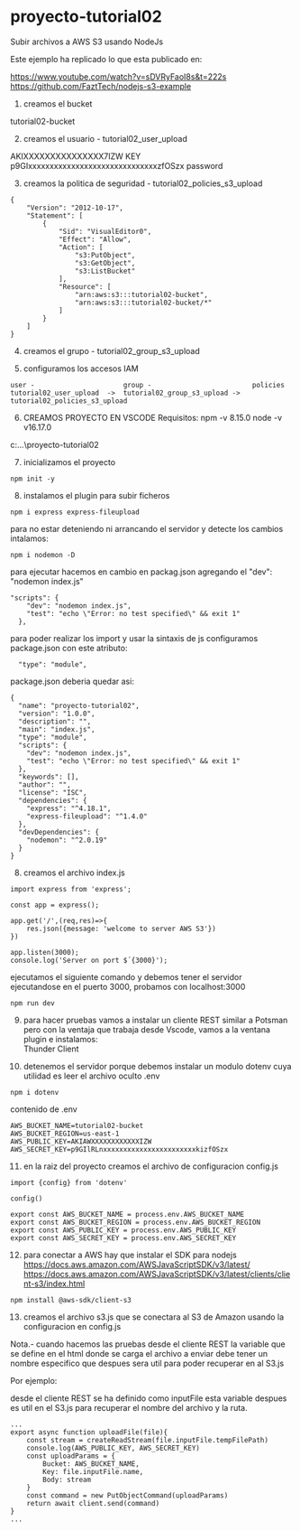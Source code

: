 # proyecto-tutorial02
Subir archivos a AWS S3 usando NodeJs

Este ejemplo ha replicado lo que esta publicado en:  

https://www.youtube.com/watch?v=sDVRyFaoI8s&t=222s
https://github.com/FaztTech/nodejs-s3-example

1. creamos el bucket

tutorial02-bucket

2. creamos el usuario - tutorial02_user_upload

AKIXXXXXXXXXXXXXXX7IZW									KEY  
p9GIxxxxxxxxxxxxxxxxxxxxxxxxxxxxxxzfOSzx				password

3. creamos la politica de seguridad - tutorial02_policies_s3_upload

```
{
    "Version": "2012-10-17",
    "Statement": [
        {
            "Sid": "VisualEditor0",
            "Effect": "Allow",
            "Action": [
                "s3:PutObject",
                "s3:GetObject",
                "s3:ListBucket"
            ],
            "Resource": [
                "arn:aws:s3:::tutorial02-bucket",
                "arn:aws:s3:::tutorial02-bucket/*"
            ]
        }
    ]
}  
```  

4. creamos el grupo - tutorial02_group_s3_upload


5. configuramos los accesos IAM  
```  
user - 						group - 						policies  
tutorial02_user_upload  ->	tutorial02_group_s3_upload ->	tutorial02_policies_s3_upload  
```  

6. CREAMOS PROYECTO EN VSCODE
Requisitos:
npm -v 8.15.0
node -v v16.17.0  

c:\...\proyecto-tutorial02

7. inicializamos el proyecto  
```  
npm init -y  
```  

8. instalamos el plugin para subir ficheros  
```  
npm i express express-fileupload  
```  

para no estar deteniendo ni arrancando el servidor y detecte los cambios intalamos:  
```  
npm i nodemon -D  
```  

para ejecutar hacemos en cambio en packag.json agregando el "dev": "nodemon index.js"   
```  
"scripts": {
    "dev": "nodemon index.js",
    "test": "echo \"Error: no test specified\" && exit 1"
  },  
```  
para poder realizar los import y usar la sintaxis de js configuramos package.json con este atributo:   
```  
  "type": "module",  
```  
  
package.json deberia quedar asi:   
```   
{
  "name": "proyecto-tutorial02",  
  "version": "1.0.0",  
  "description": "",  
  "main": "index.js",  
  "type": "module",  
  "scripts": {  
    "dev": "nodemon index.js",
    "test": "echo \"Error: no test specified\" && exit 1"  
  },  
  "keywords": [],  
  "author": "",  
  "license": "ISC",  
  "dependencies": {  
    "express": "^4.18.1",  
    "express-fileupload": "^1.4.0"  
  },  
  "devDependencies": {  
    "nodemon": "^2.0.19"  
  }  
}  
```  
8. creamos el archivo index.js  
```  
import express from 'express';  

const app = express();  

app.get('/',(req,res)=>{
    res.json({message: 'welcome to server AWS S3'})  
})  

app.listen(3000);  
console.log('Server on port $´{3000}');  
```  
ejecutamos el siguiente comando y debemos tener el servidor ejecutandose en el puerto 3000, probamos con localhost:3000  
```  
npm run dev  
```  

9. para hacer pruebas vamos a instalar un cliente REST similar a Potsman pero con la ventaja que trabaja desde Vscode, vamos a la ventana plugin e instalamos:  
Thunder Client  

10. detenemos el servidor porque debemos instalar un modulo dotenv cuya utilidad es leer el archivo oculto .env  
```  
npm i dotenv  
```  

contenido de .env  
```  
AWS_BUCKET_NAME=tutorial02-bucket  
AWS_BUCKET_REGION=us-east-1  
AWS_PUBLIC_KEY=AKIAWXXXXXXXXXXXXIZW  
AWS_SECRET_KEY=p9GIlRLnxxxxxxxxxxxxxxxxxxxxxxxkizfOSzx  
```  
11. en la raiz del proyecto creamos el archivo de configuracion
config.js  

```  
import {config} from 'dotenv'  

config()  

export const AWS_BUCKET_NAME = process.env.AWS_BUCKET_NAME  
export const AWS_BUCKET_REGION = process.env.AWS_BUCKET_REGION  
export const AWS_PUBLIC_KEY = process.env.AWS_PUBLIC_KEY  
export const AWS_SECRET_KEY = process.env.AWS_SECRET_KEY  

```  

12. para conectar a AWS hay que instalar el SDK para nodejs  
https://docs.aws.amazon.com/AWSJavaScriptSDK/v3/latest/  
https://docs.aws.amazon.com/AWSJavaScriptSDK/v3/latest/clients/client-s3/index.html  
```  
npm install @aws-sdk/client-s3  
```  

13. creamos el archivo s3.js que se conectara al S3 de Amazon usando la configuracion en config.js  

Nota.- cuando hacemos las pruebas desde el cliente REST la variable que se define en el html donde se carga el archivo a enviar debe tener un nombre especifico que despues sera util para poder recuperar en al S3.js  
  
Por ejemplo:  

desde el cliente REST se ha definido como inputFile esta variable despues es util en el S3.js para recuperar el nombre del archivo y la ruta.  

```  
...  
export async function uploadFile(file){
    const stream = createReadStream(file.inputFile.tempFilePath)  
    console.log(AWS_PUBLIC_KEY, AWS_SECRET_KEY)  
    const uploadParams = {  
        Bucket: AWS_BUCKET_NAME,  
        Key: file.inputFile.name,  
        Body: stream  
    }  
    const command = new PutObjectCommand(uploadParams)  
    return await client.send(command)  
}  
...  
```
